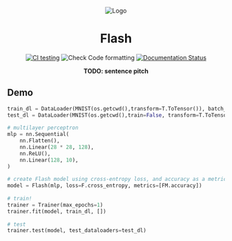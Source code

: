 <div align="center">

![Logo](https://raw.githubusercontent.com/PyTorchLightning/pytorch-lightning/master/docs/source/_images/logos/lightning_logo.svg)

# Flash

[![CI testing](https://github.com/PyTorchLightning/pytorch-lightning-flash/workflows/CI%20testing/badge.svg)](https://github.com/PyTorchLightning/pytorch-lightning-flash/actions?query=workflow%3A%22CI+testing%22)
![Check Code formatting](https://github.com/PyTorchLightning/pytorch-lightning-flash/workflows/Check%20Code%20formatting/badge.svg)
[![Documentation Status](https://readthedocs.org/projects/pt-lightning-flash/badge/?version=latest)](https://pt-lightning-flash.readthedocs.io/en/latest/?badge=latest)


**TODO: sentence pitch**

</div>

## Demo
    
```python
train_dl = DataLoader(MNIST(os.getcwd(),transform=T.ToTensor()), batch_size=64)
test_dl = DataLoader(MNIST(os.getcwd(),train=False, transform=T.ToTensor()), batch_size=64)
    
# multilayer perceptron
mlp = nn.Sequential(
    nn.Flatten(),
    nn.Linear(28 * 28, 128),
    nn.ReLU(),
    nn.Linear(128, 10),
)
    
# create Flash model using cross-entropy loss, and accuracy as a metric
model = Flash(mlp, loss=F.cross_entropy, metrics=[FM.accuracy])
    
# train!
trainer = Trainer(max_epochs=1)
trainer.fit(model, train_dl, [])
    
# test
trainer.test(model, test_dataloaders=test_dl)
```
